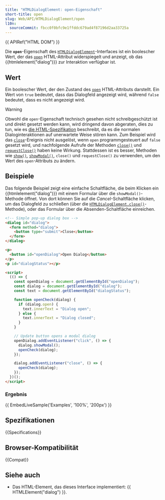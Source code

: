 ```yaml
---
title: "HTMLDialogElement: open-Eigenschaft"
short-title: open
slug: Web/API/HTMLDialogElement/open
l10n:
  sourceCommit: fbcc0f0bfc9e1ffddc679ad4f87196d2aa33725a
---
```


{{ APIRef("HTML DOM") }}

Die **`open`**-Eigenschaft des [`HTMLDialogElement`](/de/docs/Web/API/HTMLDialogElement)-Interfaces ist ein boolescher Wert, der das [`open`](/de/docs/Web/HTML/Element/dialog#open) HTML-Attribut widerspiegelt und anzeigt, ob das {{htmlelement("dialog")}} zur Interaktion verfügbar ist.

## Wert

Ein boolescher Wert, der den Zustand des [`open`](/de/docs/Web/HTML/Element/dialog#open) HTML-Attributs darstellt. Ein Wert von `true` bedeutet, dass das Dialogfeld angezeigt wird, während `false` bedeutet, dass es nicht angezeigt wird.

> [!WARNING]
> Obwohl die `open`-Eigenschaft technisch gesehen nicht schreibgeschützt ist und direkt gesetzt werden kann, wird dringend davon abgeraten, dies zu tun, wie es [die HTML-Spezifikation](https://html.spec.whatwg.org/multipage/interactive-elements.html#attr-dialog-closedby) beschreibt, da es die normalen Dialoginteraktionen auf unerwartete Weise stören kann. Zum Beispiel wird das [`close`](/de/docs/Web/API/HTMLDialogElement/close_event)-Ereignis nicht ausgelöst, wenn `open` programmgesteuert auf `false` gesetzt wird, und nachfolgende Aufrufe der Methoden [`close()`](/de/docs/Web/API/HTMLDialogElement/close) und [`requestClose()`](/de/docs/Web/API/HTMLDialogElement/requestClose) haben keine Wirkung. Stattdessen ist es besser, Methoden wie [`show()`](/de/docs/Web/API/HTMLDialogElement/show), [`showModal()`](/de/docs/Web/API/HTMLDialogElement/showModal), `close()` und `requestClose()` zu verwenden, um den Wert des `open`-Attributs zu ändern.

## Beispiele

Das folgende Beispiel zeigt eine einfache Schaltfläche, die beim Klicken ein {{htmlelement("dialog")}} mit einem Formular über die `showModal()`-Methode öffnet. Von dort können Sie auf die _Cancel_-Schaltfläche klicken, um das Dialogfeld zu schließen (über die [`HTMLDialogElement.close()`](/de/docs/Web/API/HTMLDialogElement/close)-Methode), oder das Formular über die Absenden-Schaltfläche einreichen.

```html
<!-- Simple pop-up dialog box -->
<dialog id="dialog">
  <form method="dialog">
    <button type="submit">Close</button>
  </form>
</dialog>

<p>
  <button id="openDialog">Open Dialog</button>
</p>
<p id="dialogStatus"></p>

<script>
  (() => {
    const openDialog = document.getElementById("openDialog");
    const dialog = document.getElementById("dialog");
    const text = document.getElementById("dialogStatus");

    function openCheck(dialog) {
      if (dialog.open) {
        text.innerText = "Dialog open";
      } else {
        text.innerText = "Dialog closed";
      }
    }

    // Update button opens a modal dialog
    openDialog.addEventListener("click", () => {
      dialog.showModal();
      openCheck(dialog);
    });

    dialog.addEventListener("close", () => {
      openCheck(dialog);
    });
  })();
</script>
```

### Ergebnis

{{ EmbedLiveSample('Examples', '100%', '200px') }}

## Spezifikationen

{{Specifications}}

## Browser-Kompatibilität

{{Compat}}

## Siehe auch

- Das HTML-Element, das dieses Interface implementiert: {{ HTMLElement("dialog") }}.
